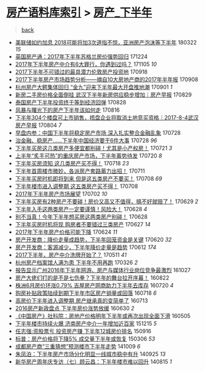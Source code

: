 [房产语料库索引](../../README.md)  > [房产_下半年](房产_下半年.md)
====
> [back](../README.md)

- [美联储如约加息 2018可能将加3次道指不惊，亚洲房产泡沫等下半年](http://jkwz.applinzi.com/ittc/7083255570713019403.html#%E7%BE%8E%E8%81%94%E5%82%A8%E5%A6%82%E7%BA%A6%E5%8A%A0%E6%81%AF+2018%E5%8F%AF%E8%83%BD%E5%B0%86%E5%8A%A03%E6%AC%A1%E9%81%93%E6%8C%87%E4%B8%8D%E6%83%8A%EF%BC%8C%E4%BA%9A%E6%B4%B2%E6%88%BF%E4%BA%A7%E6%B3%A1%E6%B2%AB%E7%AD%89%E4%B8%8B%E5%8D%8A%E5%B9%B4) 180322 *15* 
- [英国房产通：2017年下半年苏格兰房价强势回归](http://jkwz.applinzi.com/ittc/7050600496211952657.html#%E8%8B%B1%E5%9B%BD%E6%88%BF%E4%BA%A7%E9%80%9A%EF%BC%9A2017%E5%B9%B4%E4%B8%8B%E5%8D%8A%E5%B9%B4%E8%8B%8F%E6%A0%BC%E5%85%B0%E6%88%BF%E4%BB%B7%E5%BC%BA%E5%8A%BF%E5%9B%9E%E5%BD%92) 171224  
- [2017年下半年房产中介有6大罪行，你遇到过吗？](http://jkwz.applinzi.com/ittc/7032564861605774352.html#2017%E5%B9%B4%E4%B8%8B%E5%8D%8A%E5%B9%B4%E6%88%BF%E4%BA%A7%E4%B8%AD%E4%BB%8B%E6%9C%896%E5%A4%A7%E7%BD%AA%E8%A1%8C%EF%BC%8C%E4%BD%A0%E9%81%87%E5%88%B0%E8%BF%87%E5%90%97%EF%BC%9F) 171105 *10* 
- [2017下半年不可错过的最具潜力伦敦房产投资地](http://jkwz.applinzi.com/ittc/7014673234920997905.html#2017%E4%B8%8B%E5%8D%8A%E5%B9%B4%E4%B8%8D%E5%8F%AF%E9%94%99%E8%BF%87%E7%9A%84%E6%9C%80%E5%85%B7%E6%BD%9C%E5%8A%9B%E4%BC%A6%E6%95%A6%E6%88%BF%E4%BA%A7%E6%8A%95%E8%B5%84%E5%9C%B0) 170918  
- [2017下半年房产市场趋势分析——摘自10大房地产商的2017年半年报](http://jkwz.applinzi.com/ittc/7010900582867665681.html#2017%E4%B8%8B%E5%8D%8A%E5%B9%B4%E6%88%BF%E4%BA%A7%E5%B8%82%E5%9C%BA%E8%B6%8B%E5%8A%BF%E5%88%86%E6%9E%90%E2%80%94%E2%80%94%E6%91%98%E8%87%AA10%E5%A4%A7%E6%88%BF%E5%9C%B0%E4%BA%A7%E5%95%86%E7%9A%842017%E5%B9%B4%E5%8D%8A%E5%B9%B4%E6%8A%A5) 170908  
- [杭州房产大鳄集体回归 “金九”迎来下半年最大开盘推地潮](http://jkwz.applinzi.com/ittc/7008294121691939856.html#%E6%9D%AD%E5%B7%9E%E6%88%BF%E4%BA%A7%E5%A4%A7%E9%B3%84%E9%9B%86%E4%BD%93%E5%9B%9E%E5%BD%92+%E2%80%9C%E9%87%91%E4%B9%9D%E2%80%9D%E8%BF%8E%E6%9D%A5%E4%B8%8B%E5%8D%8A%E5%B9%B4%E6%9C%80%E5%A4%A7%E5%BC%80%E7%9B%98%E6%8E%A8%E5%9C%B0%E6%BD%AE) 170901 *1* 
- [新房二手房价格全面倒挂 武汉下半年新房供应稳步增加｜房产早报](http://jkwz.applinzi.com/ittc/7007157858603631632.html#%E6%96%B0%E6%88%BF%E4%BA%8C%E6%89%8B%E6%88%BF%E4%BB%B7%E6%A0%BC%E5%85%A8%E9%9D%A2%E5%80%92%E6%8C%82+%E6%AD%A6%E6%B1%89%E4%B8%8B%E5%8D%8A%E5%B9%B4%E6%96%B0%E6%88%BF%E4%BE%9B%E5%BA%94%E7%A8%B3%E6%AD%A5%E5%A2%9E%E5%8A%A0%EF%BD%9C%E6%88%BF%E4%BA%A7%E6%97%A9%E6%8A%A5) 170829  
- [泰国房产下半年投资终于等到经济回弹](http://jkwz.applinzi.com/ittc/7006777221564597265.html#%E6%B3%B0%E5%9B%BD%E6%88%BF%E4%BA%A7%E4%B8%8B%E5%8D%8A%E5%B9%B4%E6%8A%95%E8%B5%84%E7%BB%88%E4%BA%8E%E7%AD%89%E5%88%B0%E7%BB%8F%E6%B5%8E%E5%9B%9E%E5%BC%B9) 170828  
- [风暴与曙光下的房产下半年该如何走](http://jkwz.applinzi.com/ittc/7002485945818154000.html#%E9%A3%8E%E6%9A%B4%E4%B8%8E%E6%9B%99%E5%85%89%E4%B8%8B%E7%9A%84%E6%88%BF%E4%BA%A7%E4%B8%8B%E5%8D%8A%E5%B9%B4%E8%AF%A5%E5%A6%82%E4%BD%95%E8%B5%B0) 170816  
- [下半年304个楼盘可上市销售，捂盘企业将取消土地竞买资格｜2017-8-4武汉房产早报](http://jkwz.applinzi.com/ittc/6997862951426720784.html#%E4%B8%8B%E5%8D%8A%E5%B9%B4304%E4%B8%AA%E6%A5%BC%E7%9B%98%E5%8F%AF%E4%B8%8A%E5%B8%82%E9%94%80%E5%94%AE%EF%BC%8C%E6%8D%82%E7%9B%98%E4%BC%81%E4%B8%9A%E5%B0%86%E5%8F%96%E6%B6%88%E5%9C%9F%E5%9C%B0%E7%AB%9E%E4%B9%B0%E8%B5%84%E6%A0%BC%EF%BD%9C2017-8-4%E6%AD%A6%E6%B1%89%E6%88%BF%E4%BA%A7%E6%97%A9%E6%8A%A5) 170804 *7* 
- [早盘内参：中国下半年将稳定房产市场 深入扎实整合金融乱象](http://jkwz.applinzi.com/ittc/6995271902976017424.html#%E6%97%A9%E7%9B%98%E5%86%85%E5%8F%82%EF%BC%9A%E4%B8%AD%E5%9B%BD%E4%B8%8B%E5%8D%8A%E5%B9%B4%E5%B0%86%E7%A8%B3%E5%AE%9A%E6%88%BF%E4%BA%A7%E5%B8%82%E5%9C%BA+%E6%B7%B1%E5%85%A5%E6%89%8E%E5%AE%9E%E6%95%B4%E5%90%88%E9%87%91%E8%9E%8D%E4%B9%B1%E8%B1%A1) 170728  
- [治金融、稳房产……下半年中国经济要干6件大事](http://jkwz.applinzi.com/ittc/6995153463905092624.html#%E6%B2%BB%E9%87%91%E8%9E%8D%E3%80%81%E7%A8%B3%E6%88%BF%E4%BA%A7%E2%80%A6%E2%80%A6%E4%B8%8B%E5%8D%8A%E5%B9%B4%E4%B8%AD%E5%9B%BD%E7%BB%8F%E6%B5%8E%E8%A6%81%E5%B9%B26%E4%BB%B6%E5%A4%A7%E4%BA%8B) 170728 *96* 
- [下半年买房这几类房产多便宜都别碰！尤其是小产权房！](http://jkwz.applinzi.com/ittc/6992825725298934800.html#%E4%B8%8B%E5%8D%8A%E5%B9%B4%E4%B9%B0%E6%88%BF%E8%BF%99%E5%87%A0%E7%B1%BB%E6%88%BF%E4%BA%A7%E5%A4%9A%E4%BE%BF%E5%AE%9C%E9%83%BD%E5%88%AB%E7%A2%B0%EF%BC%81%E5%B0%A4%E5%85%B6%E6%98%AF%E5%B0%8F%E4%BA%A7%E6%9D%83%E6%88%BF%EF%BC%81) 170721 *3* 
- [上半年“炙手可热”的重庆房产市场，下半年蓄势待发](http://jkwz.applinzi.com/ittc/6992375458350760976.html#%E4%B8%8A%E5%8D%8A%E5%B9%B4%E2%80%9C%E7%82%99%E6%89%8B%E5%8F%AF%E7%83%AD%E2%80%9D%E7%9A%84%E9%87%8D%E5%BA%86%E6%88%BF%E4%BA%A7%E5%B8%82%E5%9C%BA%EF%BC%8C%E4%B8%8B%E5%8D%8A%E5%B9%B4%E8%93%84%E5%8A%BF%E5%BE%85%E5%8F%91) 170720 *8* 
- [下半年买房须知 这几类房产买不得！](http://jkwz.applinzi.com/ittc/6991750124769117200.html#%E4%B8%8B%E5%8D%8A%E5%B9%B4%E4%B9%B0%E6%88%BF%E9%A1%BB%E7%9F%A5+%E8%BF%99%E5%87%A0%E7%B1%BB%E6%88%BF%E4%BA%A7%E4%B9%B0%E4%B8%8D%E5%BE%97%EF%BC%81) 170718 *23* 
- [下半年首周楼市微妙，各派房产套路蓄力出招！](http://jkwz.applinzi.com/ittc/6989047695732638736.html#%E4%B8%8B%E5%8D%8A%E5%B9%B4%E9%A6%96%E5%91%A8%E6%A5%BC%E5%B8%82%E5%BE%AE%E5%A6%99%EF%BC%8C%E5%90%84%E6%B4%BE%E6%88%BF%E4%BA%A7%E5%A5%97%E8%B7%AF%E8%93%84%E5%8A%9B%E5%87%BA%E6%8B%9B%EF%BC%81) 170711  
- [下半年买房时机即将到来 但是这五类房产不要买！](http://jkwz.applinzi.com/ittc/6987872561143481348.html#%E4%B8%8B%E5%8D%8A%E5%B9%B4%E4%B9%B0%E6%88%BF%E6%97%B6%E6%9C%BA%E5%8D%B3%E5%B0%86%E5%88%B0%E6%9D%A5+%E4%BD%86%E6%98%AF%E8%BF%99%E4%BA%94%E7%B1%BB%E6%88%BF%E4%BA%A7%E4%B8%8D%E8%A6%81%E4%B9%B0%EF%BC%81) 170708 *69* 
- [下半年楼市进入调整期 这五类房产买不得！](http://jkwz.applinzi.com/ittc/6987872561063789573.html#%E4%B8%8B%E5%8D%8A%E5%B9%B4%E6%A5%BC%E5%B8%82%E8%BF%9B%E5%85%A5%E8%B0%83%E6%95%B4%E6%9C%9F+%E8%BF%99%E4%BA%94%E7%B1%BB%E6%88%BF%E4%BA%A7%E4%B9%B0%E4%B8%8D%E5%BE%97%EF%BC%81) 170708  
- [2017年下半年房产市场展望](http://jkwz.applinzi.com/ittc/6985666588416934917.html#2017%E5%B9%B4%E4%B8%8B%E5%8D%8A%E5%B9%B4%E6%88%BF%E4%BA%A7%E5%B8%82%E5%9C%BA%E5%B1%95%E6%9C%9B) 170702 *10* 
- [下半年买房有2种房产不要碰！房价又高又不值得，搞不好就赔了！](http://jkwz.applinzi.com/ittc/6984589395691570181.html#%E4%B8%8B%E5%8D%8A%E5%B9%B4%E4%B9%B0%E6%88%BF%E6%9C%892%E7%A7%8D%E6%88%BF%E4%BA%A7%E4%B8%8D%E8%A6%81%E7%A2%B0%EF%BC%81%E6%88%BF%E4%BB%B7%E5%8F%88%E9%AB%98%E5%8F%88%E4%B8%8D%E5%80%BC%E5%BE%97%EF%BC%8C%E6%90%9E%E4%B8%8D%E5%A5%BD%E5%B0%B1%E8%B5%94%E4%BA%86%EF%BC%81) 170629 *2* 
- [下半年入手这两类房产一定要谨慎！风险大！](http://jkwz.applinzi.com/ittc/6984281864423343108.html#%E4%B8%8B%E5%8D%8A%E5%B9%B4%E5%85%A5%E6%89%8B%E8%BF%99%E4%B8%A4%E7%B1%BB%E6%88%BF%E4%BA%A7%E4%B8%80%E5%AE%9A%E8%A6%81%E8%B0%A8%E6%85%8E%EF%BC%81%E9%A3%8E%E9%99%A9%E5%A4%A7%EF%BC%81) 170628 *4* 
- [别不当真！今年下半年想买房这两类房产别碰！](http://jkwz.applinzi.com/ittc/6984280835245999108.html#%E5%88%AB%E4%B8%8D%E5%BD%93%E7%9C%9F%EF%BC%81%E4%BB%8A%E5%B9%B4%E4%B8%8B%E5%8D%8A%E5%B9%B4%E6%83%B3%E4%B9%B0%E6%88%BF%E8%BF%99%E4%B8%A4%E7%B1%BB%E6%88%BF%E4%BA%A7%E5%88%AB%E7%A2%B0%EF%BC%81) 170628  
- [下半年买房时机将现 购房者不要错过三类房产](http://jkwz.applinzi.com/ittc/6983954196364526596.html#%E4%B8%8B%E5%8D%8A%E5%B9%B4%E4%B9%B0%E6%88%BF%E6%97%B6%E6%9C%BA%E5%B0%86%E7%8E%B0+%E8%B4%AD%E6%88%BF%E8%80%85%E4%B8%8D%E8%A6%81%E9%94%99%E8%BF%87%E4%B8%89%E7%B1%BB%E6%88%BF%E4%BA%A7) 170627 *14* 
- [2017年下半年房产价格可能下降](http://jkwz.applinzi.com/ittc/6982668406116320261.html#2017%E5%B9%B4%E4%B8%8B%E5%8D%8A%E5%B9%B4%E6%88%BF%E4%BA%A7%E4%BB%B7%E6%A0%BC%E5%8F%AF%E8%83%BD%E4%B8%8B%E9%99%8D) 170624 *11* 
- [房产开发商：降价走量成趋势，下半年回笼资金是关键](http://jkwz.applinzi.com/ittc/6980616939666670596.html#%E6%88%BF%E4%BA%A7%E5%BC%80%E5%8F%91%E5%95%86%EF%BC%9A%E9%99%8D%E4%BB%B7%E8%B5%B0%E9%87%8F%E6%88%90%E8%B6%8B%E5%8A%BF%EF%BC%8C%E4%B8%8B%E5%8D%8A%E5%B9%B4%E5%9B%9E%E7%AC%BC%E8%B5%84%E9%87%91%E6%98%AF%E5%85%B3%E9%94%AE) 170620 *32* 
- [房产开发商：客源减少，下半年降价走量是趋势](http://jkwz.applinzi.com/ittc/6978250440276706309.html#%E6%88%BF%E4%BA%A7%E5%BC%80%E5%8F%91%E5%95%86%EF%BC%9A%E5%AE%A2%E6%BA%90%E5%87%8F%E5%B0%91%EF%BC%8C%E4%B8%8B%E5%8D%8A%E5%B9%B4%E9%99%8D%E4%BB%B7%E8%B5%B0%E9%87%8F%E6%98%AF%E8%B6%8B%E5%8A%BF) 170612 *174* 
- [2017下半年，房产中介洗牌开始了？](http://jkwz.applinzi.com/ittc/6966520401671750661.html#2017%E4%B8%8B%E5%8D%8A%E5%B9%B4%EF%BC%8C%E6%88%BF%E4%BA%A7%E4%B8%AD%E4%BB%8B%E6%B4%97%E7%89%8C%E5%BC%80%E5%A7%8B%E4%BA%86%EF%BC%9F) 170511 *41* 
- [杭州房产档案馆人满为患 下半年不用再跑](http://jkwz.applinzi.com/ittc/6949372730309870596.html#%E6%9D%AD%E5%B7%9E%E6%88%BF%E4%BA%A7%E6%A1%A3%E6%A1%88%E9%A6%86%E4%BA%BA%E6%BB%A1%E4%B8%BA%E6%82%A3+%E4%B8%8B%E5%8D%8A%E5%B9%B4%E4%B8%8D%E7%94%A8%E5%86%8D%E8%B7%91) 170326 *2* 
- [报告显示广州2016年下半年网游、房产与媒体行业岗位竞争最激烈](http://jkwz.applinzi.com/ittc/6893723575889953797.html#%E6%8A%A5%E5%91%8A%E6%98%BE%E7%A4%BA%E5%B9%BF%E5%B7%9E2016%E5%B9%B4%E4%B8%8B%E5%8D%8A%E5%B9%B4%E7%BD%91%E6%B8%B8%E3%80%81%E6%88%BF%E4%BA%A7%E4%B8%8E%E5%AA%92%E4%BD%93%E8%A1%8C%E4%B8%9A%E5%B2%97%E4%BD%8D%E7%AB%9E%E4%BA%89%E6%9C%80%E6%BF%80%E7%83%88) 161027  
- [房产大佬们打的是不是七伤拳？下半年的舞台拉开序幕！](http://jkwz.applinzi.com/ittc/6869132060396094468.html#%E6%88%BF%E4%BA%A7%E5%A4%A7%E4%BD%AC%E4%BB%AC%E6%89%93%E7%9A%84%E6%98%AF%E4%B8%8D%E6%98%AF%E4%B8%83%E4%BC%A4%E6%8B%B3%EF%BC%9F%E4%B8%8B%E5%8D%8A%E5%B9%B4%E7%9A%84%E8%88%9E%E5%8F%B0%E6%8B%89%E5%BC%80%E5%BA%8F%E5%B9%95%EF%BC%81) 160822  
- [株洲6月房价环涨0.79% 吉屋房产网商助力下半年去库存](http://jkwz.applinzi.com/ittc/6856959829989655556.html#%E6%A0%AA%E6%B4%B26%E6%9C%88%E6%88%BF%E4%BB%B7%E7%8E%AF%E6%B6%A80.79%25+%E5%90%89%E5%B1%8B%E6%88%BF%E4%BA%A7%E7%BD%91%E5%95%86%E5%8A%A9%E5%8A%9B%E4%B8%8B%E5%8D%8A%E5%B9%B4%E5%8E%BB%E5%BA%93%E5%AD%98) 160720 *4* 
- [购房补贴政策陆续到期下半年市区房产销量或回落](http://jkwz.applinzi.com/ittc/6856102594493285381.html#%E8%B4%AD%E6%88%BF%E8%A1%A5%E8%B4%B4%E6%94%BF%E7%AD%96%E9%99%86%E7%BB%AD%E5%88%B0%E6%9C%9F%E4%B8%8B%E5%8D%8A%E5%B9%B4%E5%B8%82%E5%8C%BA%E6%88%BF%E4%BA%A7%E9%94%80%E9%87%8F%E6%88%96%E5%9B%9E%E8%90%BD) 160718 *6* 
- [高房价下半年进入调整期 房产继承真的变简单了](http://jkwz.applinzi.com/ittc/6854414747398833156.html#%E9%AB%98%E6%88%BF%E4%BB%B7%E4%B8%8B%E5%8D%8A%E5%B9%B4%E8%BF%9B%E5%85%A5%E8%B0%83%E6%95%B4%E6%9C%9F+%E6%88%BF%E4%BA%A7%E7%BB%A7%E6%89%BF%E7%9C%9F%E7%9A%84%E5%8F%98%E7%AE%80%E5%8D%95%E4%BA%86) 160713  
- [2016房产新政盘点 下半年房价涨势放缓](http://jkwz.applinzi.com/ittc/6849545568929711109.html#2016%E6%88%BF%E4%BA%A7%E6%96%B0%E6%94%BF%E7%9B%98%E7%82%B9+%E4%B8%8B%E5%8D%8A%E5%B9%B4%E6%88%BF%E4%BB%B7%E6%B6%A8%E5%8A%BF%E6%94%BE%E7%BC%93) 160630 *2* 
- [《中国房产》社科院：房地产价格明年下半年或再次出现全面下滑](http://jkwz.applinzi.com/ittc/6828692074295460869.html#%E3%80%8A%E4%B8%AD%E5%9B%BD%E6%88%BF%E4%BA%A7%E3%80%8B%E7%A4%BE%E7%A7%91%E9%99%A2%EF%BC%9A%E6%88%BF%E5%9C%B0%E4%BA%A7%E4%BB%B7%E6%A0%BC%E6%98%8E%E5%B9%B4%E4%B8%8B%E5%8D%8A%E5%B9%B4%E6%88%96%E5%86%8D%E6%AC%A1%E5%87%BA%E7%8E%B0%E5%85%A8%E9%9D%A2%E4%B8%8B%E6%BB%91) 160505  
- [下半年楼市持续火爆 济南房产中介一年增加近百家](http://jkwz.applinzi.com/ittc/6775979278823064581.html#%E4%B8%8B%E5%8D%8A%E5%B9%B4%E6%A5%BC%E5%B8%82%E6%8C%81%E7%BB%AD%E7%81%AB%E7%88%86+%E6%B5%8E%E5%8D%97%E6%88%BF%E4%BA%A7%E4%B8%AD%E4%BB%8B%E4%B8%80%E5%B9%B4%E5%A2%9E%E5%8A%A0%E8%BF%91%E7%99%BE%E5%AE%B6) 151215 *5* 
- [任志强:资股票亏 投资房产赚 下半年12城房价排名](http://jkwz.applinzi.com/ittc/6742718748136653829.html#%E4%BB%BB%E5%BF%97%E5%BC%BA%3A%E8%B5%84%E8%82%A1%E7%A5%A8%E4%BA%8F+%E6%8A%95%E8%B5%84%E6%88%BF%E4%BA%A7%E8%B5%9A+%E4%B8%8B%E5%8D%8A%E5%B9%B412%E5%9F%8E%E6%88%BF%E4%BB%B7%E6%8E%92%E5%90%8D) 150916  
- [标普：房产价格将下降5% 成交量下半年或恢复](http://jkwz.applinzi.com/ittc/547650611395291733.html#%E6%A0%87%E6%99%AE%EF%BC%9A%E6%88%BF%E4%BA%A7%E4%BB%B7%E6%A0%BC%E5%B0%86%E4%B8%8B%E9%99%8D5%25+%E6%88%90%E4%BA%A4%E9%87%8F%E4%B8%8B%E5%8D%8A%E5%B9%B4%E6%88%96%E6%81%A2%E5%A4%8D) 150306 *53* 
- [成都房产商“三重猜想”预测楼市下半年走势](http://jkwz.applinzi.com/ittc/547650611376668026.html#%E6%88%90%E9%83%BD%E6%88%BF%E4%BA%A7%E5%95%86%E2%80%9C%E4%B8%89%E9%87%8D%E7%8C%9C%E6%83%B3%E2%80%9D%E9%A2%84%E6%B5%8B%E6%A5%BC%E5%B8%82%E4%B8%8B%E5%8D%8A%E5%B9%B4%E8%B5%B0%E5%8A%BF) 141009 *6* 
- [朱凤泊：下半年房产市场分化明显一线城市稳中有升](http://jkwz.applinzi.com/ittc/547650611373637995.html#%E6%9C%B1%E5%87%A4%E6%B3%8A%EF%BC%9A%E4%B8%8B%E5%8D%8A%E5%B9%B4%E6%88%BF%E4%BA%A7%E5%B8%82%E5%9C%BA%E5%88%86%E5%8C%96%E6%98%8E%E6%98%BE%E4%B8%80%E7%BA%BF%E5%9F%8E%E5%B8%82%E7%A8%B3%E4%B8%AD%E6%9C%89%E5%8D%87) 140925 *13* 
- [新华房产周年庆专访（七）顾云昌：下半年楼市难以回升](http://jkwz.applinzi.com/ittc/547650611371392771.html#%E6%96%B0%E5%8D%8E%E6%88%BF%E4%BA%A7%E5%91%A8%E5%B9%B4%E5%BA%86%E4%B8%93%E8%AE%BF%EF%BC%88%E4%B8%83%EF%BC%89%E9%A1%BE%E4%BA%91%E6%98%8C%EF%BC%9A%E4%B8%8B%E5%8D%8A%E5%B9%B4%E6%A5%BC%E5%B8%82%E9%9A%BE%E4%BB%A5%E5%9B%9E%E5%8D%87) 140815 *1* 
